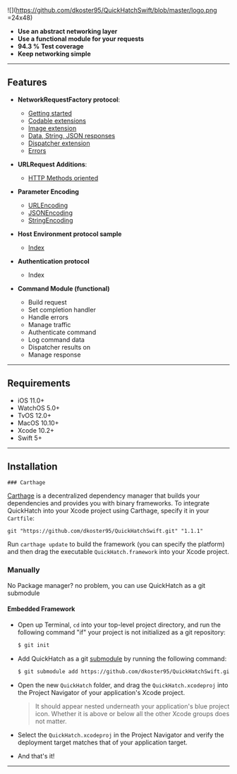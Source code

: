 

![](https://github.com/dkoster95/QuickHatchSwift/blob/master/logo.png =24x48)
- **Use an abstract networking layer**
- **Use a functional module for your requests**
- **94.3 % Test coverage**
- **Keep networking simple**
---


## Features

- **NetworkRequestFactory protocol**:
	- [Getting started](https://github.com/dkoster95/QuickHatchSwift/blob/master/Docs/GettingStarted.md)
	- [Codable extensions](https://github.com/dkoster95/QuickHatchSwift/blob/master/Docs/CodableExtensions.md)
	- [Image extension](https://github.com/dkoster95/QuickHatchSwift/blob/master/Docs/ImageExtension.md)
	- [Data, String, JSON responses](https://github.com/dkoster95/QuickHatchSwift/blob/master/Docs/Responses.md)
	- [Dispatcher extension](https://github.com/dkoster95/QuickHatchSwift/blob/master/Docs/DispatcherExtension.md)
	- [Errors](https://github.com/dkoster95/QuickHatchSwift/blob/master/Docs/Error.md)
- **URLRequest Additions**:
	- [HTTP Methods oriented](https://github.com/dkoster95/QuickHatchSwift/blob/master/Docs/URLRequestExtension.md)
- **Parameter Encoding**
	- [URLEncoding](https://github.com/dkoster95/QuickHatchSwift/blob/master/Docs/URLEncoding.md)
	- [JSONEncoding](https://github.com/dkoster95/QuickHatchSwift/blob/master/Docs/JSONEncoding.md)
	- [StringEncoding](https://github.com/dkoster95/QuickHatchSwift/blob/master/Docs/StringEncoding.md)
- **Host Environment protocol sample**
	- [Index](https://github.com/dkoster95/QuickHatchSwift/blob/master/Docs/HostEnvironment.md)
- **Authentication protocol**
	- Index

- **Command Module (functional)**
	- Build request
	- Set completion handler
	- Handle errors
	- Manage traffic
	- Authenticate command
	- Log command data
	- Dispatcher results on 
	- Manage response
---

## Requirements

- iOS 11.0+ 
- WatchOS 5.0+
- TvOS 12.0+
- MacOS 10.10+
- Xcode 10.2+
- Swift 5+

---

## Installation
	### Carthage

[Carthage](https://github.com/Carthage/Carthage) is a decentralized dependency manager that builds your dependencies and provides you with binary frameworks. To integrate QuickHatch into your Xcode project using Carthage, specify it in your `Cartfile`:

```ogdl
git "https://github.com/dkoster95/QuickHatchSwift.git" "1.1.1"
```
Run `carthage update` to build the framework (you can specify the platform) and then drag the executable `QuickHatch.framework` into your Xcode project.
### Manually

No Package manager? no problem, you can use QuickHatch as a git submodule

#### Embedded Framework

- Open up Terminal, `cd` into your top-level project directory, and run the following command "if" your project is not initialized as a git repository:

  ```bash
  $ git init
  ```

- Add QuickHatch as a git [submodule](https://git-scm.com/docs/git-submodule) by running the following command:

  ```bash
  $ git submodule add https://github.com/dkoster95/QuickHatchSwift.git
  ```

- Open the new `QuickHatch` folder, and drag the `QuickHatch.xcodeproj` into the Project Navigator of your application's Xcode project.

    > It should appear nested underneath your application's blue project icon. Whether it is above or below all the other Xcode groups does not matter.

- Select the `QuickHatch.xcodeproj` in the Project Navigator and verify the deployment target matches that of your application target.


- And that's it!
---

